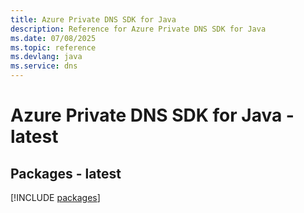 ```yaml
---
title: Azure Private DNS SDK for Java
description: Reference for Azure Private DNS SDK for Java
ms.date: 07/08/2025
ms.topic: reference
ms.devlang: java
ms.service: dns
---
```

# Azure Private DNS SDK for Java - latest
## Packages - latest
[!INCLUDE [packages](private-dns-index.md)]